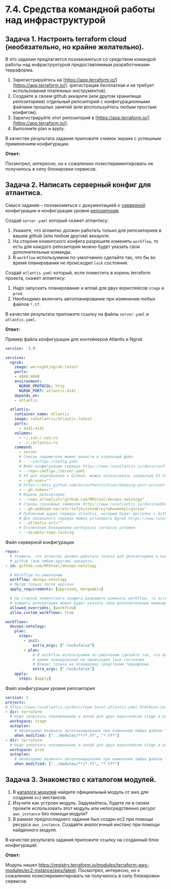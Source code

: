 # 7.4. Средства командной работы над инфраструктурой

## Задача 1. Настроить terraform cloud (необязательно, но крайне желательно).

В это задании предлагается познакомиться со средством командой работы над инфраструктурой предоставляемым разработчиками терраформа.

1. Зарегистрируйтесь на [https://app.terraform.io/](https://app.terraform.io/).
(регистрация бесплатная и не требует использования платежных инструментов).
1. Создайте в своем github аккаунте (или другом хранилище репозиториев) отдельный репозиторий с конфигурационными файлами прошлых занятий (или воспользуйтесь любым простым конфигом).
1. Зарегистрируйте этот репозиторий в [https://app.terraform.io/](https://app.terraform.io/).
1. Выполните plan и apply. 

В качестве результата задания приложите снимок экрана с успешным применением конфигурации.

__Ответ:__

Посмотрел, интересно, но к сожалению поэкспериментировать не получилось в силу блокировки сервисов.

## Задача 2. Написать серверный конфиг для атлантиса.

Смысл задания – познакомиться с документацией 
о [серверной](https://www.runatlantis.io/docs/server-side-repo-config.html) конфигурации и конфигурации уровня 
 [репозитория](https://www.runatlantis.io/docs/repo-level-atlantis-yaml.html).

Создай `server.yaml` который скажет атлантису:
1. Укажите, что атлантис должен работать только для репозиториев в вашем github (или любом другом) аккаунте.
1. На стороне клиентского конфига разрешите изменять `workflow`, то есть для каждого репозитория можно будет указать свои дополнительные команды. 
1. В `workflow` используемом по-умолчанию сделайте так, что бы во время планирования не происходил `lock` состояния.

Создай `atlantis.yaml` который, если поместить в корень terraform проекта, скажет атлантису:
1. Надо запускать планирование и аплай для двух воркспейсов `stage` и `prod`.
1. Необходимо включить автопланирование при изменении любых файлов `*.tf`.

В качестве результата приложите ссылку на файлы `server.yaml` и `atlantis.yaml`.

__Ответ:__

Пример файла конфигурации для контейнеров Atlantis и Ngrok

```YAML
version: '3.9'

services:
  ngrok:
    image: wernight/ngrok:latest
    ports:
    - 4040:4040
    environment:
      NGROK_PROTOCOL: http
      NGROK_PORT: atlantis:4141
    depends_on:
    - atlantis

  atlantis:
    container_name: atlantis
    image: runatlantis/atlantis:latest
    ports:
      - 4141:4141
    volumes:
      - ~/.ssh:/.ssh:ro
      - ./:/atlantis:ro
    command: 
      - server
      # Список параметров можно вынести в отдельный файл 
      # - --config=./config.yaml
      # Файл конфигурации сервера https://www.runatlantis.io/docs/configuring-atlantis.html#flags 
      - --repo-config=./server.yaml
      # УЗ для подключения к GitHub, можно использовать сервисную УЗ https://docs.github.com/en/developers/apps/building-github-apps/creating-a-github-app
      - --gh-user=""
      # https://docs.github.com/en/authentication/keeping-your-account-and-data-secure/creating-a-personal-access-token#creating-a-token 
      - --gh-token=""
      # Корень репозитория
      - --repo-allowlist="github.com/RPotsel/devops-netology"
      # Строка случайных символов https://www.runatlantis.io/docs/webhook-secrets.html#generating-a-webhook-secret 
      - --gh-webhook-secret="ssfjkczzhsmkrojrwhwvmokplcqlnzai"
      # Публичный адрес сервера atlantis, который будет доступен с GitHub
      # Для локального сервера можно установить Ngrok https://www.runatlantis.io/guide/testing-locally.htm
      - --atlantis-url=""
      # Отключение блокировки workspaces согласно условия
      - --disable-repo-locking
```

Файл серверной конфигурации

```YAML
repos:
  # Укажите, что атлантис должен работать только для репозиториев в вашем 
  # github (или любом другом) аккаунте.
- id: github.com/RPotsel/devops-netology

  # Workflow по-умолчанию
  workflow: devops-netology
  # Merge только после approve
  apply_requirements: [approved, mergeable]

  # На стороне клиентского конфига разрешите изменять workflow, то есть для 
  # каждого репозитория можно будет указать свои дополнительные команды.
  allowed_overrides: [workflow]
  allow_custom_workflows: true

workflows:
  devops-netology:
    plan: 
      steps:
        - init:
            extra_args: ["-lock=false"]
        - plan:
            # В workflow используемом по-умолчанию сделайте так, что бы во 
            # время планирования не происходил lock состояния.
            # Влияет только на блокировку средствами терраформа
            extra_args: ["-lock=false"]
    apply:
      steps: [apply]
```

Файл конфигурации уровня репозитория

```YAML
version: 3
projects:
# https://www.runatlantis.io/docs/repo-level-atlantis-yaml.html#use-cases
- dir: terraform
  # Надо запускать планирование и аплай для двух воркспейсов stage и prod.
  workspace: stage
  autoplan:
    # Необходимо включить автопланирование при изменении любых файлов *.tf.
    when_modified: ["../modules/**/*.tf", "*.tf*"]
- dir: terraform
  # Надо запускать планирование и аплай для двух воркспейсов stage и prod.
  workspace: prod
  autoplan:
    # Необходимо включить автопланирование при изменении любых файлов *.tf.
    when_modified: ["../modules/**/*.tf", "*.tf*"]
```

## Задача 3. Знакомство с каталогом модулей.

1. В [каталоге модулей](https://registry.terraform.io/browse/modules) найдите официальный модуль от aws для создания `ec2` инстансов.
2. Изучите как устроен модуль. Задумайтесь, будете ли в своем проекте использовать этот модуль или непосредственно ресурс `aws_instance` без помощи модуля?
3. В рамках предпоследнего задания был создан ec2 при помощи ресурса `aws_instance`. Создайте аналогичный инстанс при помощи найденного модуля.

В качестве результата задания приложите ссылку на созданный блок конфигураций.

__Ответ:__

Модуль нашел https://registry.terraform.io/modules/terraform-aws-modules/ec2-instance/aws/latest. Посмотрел, интересно, но к сожалению поэкспериментировать не получилось в силу блокировки сервисов.
